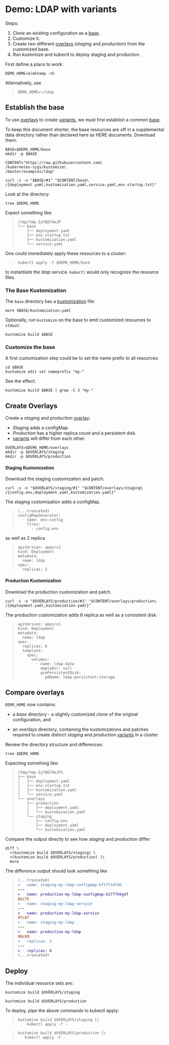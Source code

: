 [base]: ../../docs/glossary.md#base
[gitops]: ../../docs/glossary.md#gitops
[kustomization]: ../../docs/glossary.md#kustomization
[overlay]: ../../docs/glossary.md#overlay
[overlays]: ../../docs/glossary.md#overlay
[variant]: ../../docs/glossary.md#variant
[variants]: ../../docs/glossary.md#variant

# Demo: LDAP with variants

Steps:

 1. Clone an existing configuration as a [base].
 1. Customize it.
 1. Create two different [overlays] (_staging_ and _production_)
    from the customized base.
 1. Run kustomize and kubectl to deploy staging and production.

First define a place to work:

<!-- @makeWorkplace @testAgainstLatestRelease -->
```
DEMO_HOME=$(mktemp -d)
```

Alternatively, use

> ```
> DEMO_HOME=~/ldap
> ```

## Establish the base

To use [overlays] to create [variants], we must
first establish a common [base].

To keep this document shorter, the base resources are
off in a supplemental data directory rather than
declared here as HERE documents.  Download them:

<!-- @downloadBase @testAgainstLatestRelease -->
```
BASE=$DEMO_HOME/base
mkdir -p $BASE

CONTENT="https://raw.githubusercontent.com\
/kubernetes-sigs/kustomize\
/master/examples/ldap"

curl -s -o "$BASE/#1" "$CONTENT/base\
/{deployment.yaml,kustomization.yaml,service.yaml,env.startup.txt}"
```

Look at the directory:

<!-- @runTree -->
```
tree $DEMO_HOME
```

Expect something like:

> ```
> /tmp/tmp.IyYQQlHaJP
> └── base
>     ├── deployment.yaml
>     ├── env.startup.txt
>     ├── kustomization.yaml
>     └── service.yaml
> ```


One could immediately apply these resources to a
cluster:

> ```
> kubectl apply -f $DEMO_HOME/base
> ```

to instantiate the _ldap_ service.  `kubectl`
would only recognize the resource files.

### The Base Kustomization

The `base` directory has a [kustomization] file:

<!-- @showKustomization @testAgainstLatestRelease -->
```
more $BASE/kustomization.yaml
```

Optionally, run `kustomize` on the base to emit
customized resources to `stdout`:

<!-- @buildBase @testAgainstLatestRelease -->
```
kustomize build $BASE
```

### Customize the base

A first customization step could be to set the name prefix to all resources:

<!-- @namePrefix @testAgainstLatestRelease -->
```
cd $BASE
kustomize edit set nameprefix "my-"
```

See the effect:
<!-- @checkNameprefix @testAgainstLatestRelease -->
```
kustomize build $BASE | grep -C 3 "my-"
```

## Create Overlays

Create a _staging_ and _production_ [overlay]:

 * _Staging_ adds a configMap.
 * _Production_ has a higher replica count and a persistent disk.
 * [variants] will differ from each other.

<!-- @overlayDirectories @testAgainstLatestRelease -->
```
OVERLAYS=$DEMO_HOME/overlays
mkdir -p $OVERLAYS/staging
mkdir -p $OVERLAYS/production
```

#### Staging Kustomization

Download the staging customization and patch.

<!-- @downloadStagingKustomization @testAgainstLatestRelease -->
```
curl -s -o "$OVERLAYS/staging/#1" "$CONTENT/overlays/staging\
/{config.env,deployment.yaml,kustomization.yaml}"
```

The staging customization adds a configMap.
> ```cat $OVERLAYS/staging/kustomization.yaml
> (...truncated)
> configMapGenerator:
>   - name: env-config
>     files:
>       - config.env
> ```
as well as 2 replica
> ```cat $OVERLAYS/staging/deployment.yaml
> apiVersion: apps/v1
> kind: Deployment
> metadata:
>   name: ldap
> spec:
>   replicas: 2
> ```

#### Production Kustomization

Download the production customization and patch.
<!-- @downloadProductionKustomization @testAgainstLatestRelease -->
```
curl -s -o "$OVERLAYS/production/#1" "$CONTENT/overlays/production\
/{deployment.yaml,kustomization.yaml}"
```

The production customization adds 6 replica as well as a consistent disk.
> ```cat $OVERLAYS/production/deployment.yaml
> apiVersion: apps/v1
> kind: Deployment
> metadata:
>   name: ldap
> spec:
>   replicas: 6
>   template:
>     spec:
>       volumes:
>         - name: ldap-data
>           emptyDir: null
>           gcePersistentDisk:
>             pdName: ldap-persistent-storage
> ```

## Compare overlays


`DEMO_HOME` now contains:

 - a _base_ directory - a slightly customized clone
   of the original configuration, and

 - an _overlays_ directory, containing the kustomizations
   and patches required to create distinct _staging_
   and _production_ [variants] in a cluster.

Review the directory structure and differences:

<!-- @listFiles -->
```
tree $DEMO_HOME
```

Expecting something like:

> ```
> /tmp/tmp.IyYQQlHaJP1
> ├── base
> │   ├── deployment.yaml
> │   ├── env.startup.txt
> │   ├── kustomization.yaml
> │   └── service.yaml
> └── overlays
>     ├── production
>     │   ├── deployment.yaml
>     │   └── kustomization.yaml
>     └── staging
>         ├── config.env
>         ├── deployment.yaml
>         └── kustomization.yaml
> ```

Compare the output directly
to see how _staging_ and _production_ differ:

<!-- @compareOutput -->
```
diff \
  <(kustomize build $OVERLAYS/staging) \
  <(kustomize build $OVERLAYS/production) |\
  more
```

The difference output should look something like

> ```diff
> (...truncated)
> <   name: staging-my-ldap-configmap-kftftt474h
> ---
> >   name: production-my-ldap-configmap-k27f7hkg4f
> 85c75
> <   name: staging-my-ldap-service
> ---
> >   name: production-my-ldap-service
> 97c87
> <   name: staging-my-ldap
> ---
> >   name: production-my-ldap
> 99c89
> <   replicas: 2
> ---
> >   replicas: 6
> (...truncated)
> ```


## Deploy

The individual resource sets are:

<!-- @buildStaging @testAgainstLatestRelease -->
```
kustomize build $OVERLAYS/staging
```

<!-- @buildProduction @testAgainstLatestRelease -->
```
kustomize build $OVERLAYS/production
```

To deploy, pipe the above commands to kubectl apply:

> ```
> kustomize build $OVERLAYS/staging |\
>     kubectl apply -f -
> ```

> ```
> kustomize build $OVERLAYS/production |\
>    kubectl apply -f -
> ```

